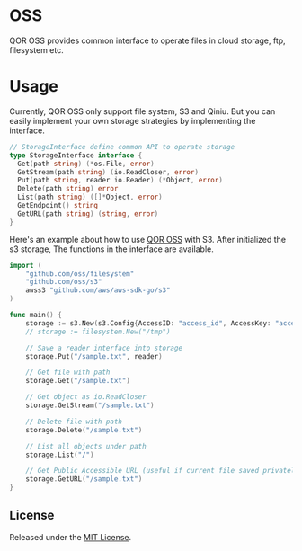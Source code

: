 # OSS

QOR OSS provides common interface to operate files in cloud storage, ftp, filesystem etc.

# Usage

Currently, QOR OSS only support file system, S3 and Qiniu. But you can easily implement your own storage strategies by implementing the interface.

```go
// StorageInterface define common API to operate storage
type StorageInterface interface {
  Get(path string) (*os.File, error)
  GetStream(path string) (io.ReadCloser, error)
  Put(path string, reader io.Reader) (*Object, error)
  Delete(path string) error
  List(path string) ([]*Object, error)
  GetEndpoint() string
  GetURL(path string) (string, error)
}
```

Here's an example about how to use [QOR OSS](https://github.com/qor/oss) with S3. After initialized the s3 storage, The functions in the interface are available.

```go
import (
	"github.com/oss/filesystem"
	"github.com/oss/s3"
	awss3 "github.com/aws/aws-sdk-go/s3"
)

func main() {
	storage := s3.New(s3.Config{AccessID: "access_id", AccessKey: "access_key", Region: "region", Bucket: "bucket", Endpoint: "cdn.getqor.com", ACL: awss3.BucketCannedACLPublicRead})
	// storage := filesystem.New("/tmp")

	// Save a reader interface into storage
	storage.Put("/sample.txt", reader)

	// Get file with path
	storage.Get("/sample.txt")

	// Get object as io.ReadCloser
	storage.GetStream("/sample.txt")

	// Delete file with path
	storage.Delete("/sample.txt")

	// List all objects under path
	storage.List("/")

	// Get Public Accessible URL (useful if current file saved privately)
	storage.GetURL("/sample.txt")
}
```

## License

Released under the [MIT License](http://opensource.org/licenses/MIT).
